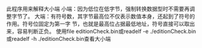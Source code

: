 此程序用来解释大小端
小端：因为低位在低字节，强制转换数据型时不需要再调整字节了。
大端：有符号数，其字节最高位不仅表示数值本身，还起到了符号的作用。符号位固定为第一字
节，也就是最高位占据最低地址，符号直接可以取出来，容易判断正负。
使用file editionCheck.bin或readelf -e ./editionCheck.bin或readelf -h ./editionCheck.bin查看大小端